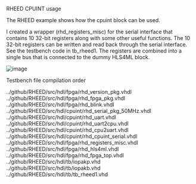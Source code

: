 RHEED CPUINT usage

The RHEED example shows how the cpuint block can be used.

I created a wrapper (rhd_registers_misc) for the serial interface that contains 10 32-bit registers along with some other useful functions.
The 10 32-bit registers can be written and read back through the serial interface. 
See the testbench code in tb_rheed1. 
The registers are combined into a single bus that is connected to the dummy HLS4ML block.

![image](https://github.com/user-attachments/assets/bbc7bb8e-f61a-47d2-beec-40ab2c0f18db)

            
Testbench file compilation order

../github/RHEED/src/hdl/fpga/rhd_version_pkg.vhdl
../github/RHEED/src/hdl/fpga/rhd_fpga_pkg.vhdl
../github/RHEED/src/hdl/fpga/rhd_blink.vhdl
../github/RHEED/src/hdl/cpuint/rhd_serial_pkg_50MHz.vhdl 
../github/RHEED/src/hdl/cpuint/rhd_uart.vhdl 
../github/RHEED/src/hdl/cpuint/rhd_uart2cpu.vhdl 
../github/RHEED/src/hdl/cpuint/rhd_cpu2uart.vhdl 
../github/RHEED/src/hdl/cpuint/rhd_cpuint_serial.vhdl 
../github/RHEED/src/hdl/fpga/rhd_registers_misc.vhdl 
../github/RHEED/src/hdl/fpga/rhd_hls4ml.vhdl 
../github/RHEED/src/hdl/fpga/rhd_fpga_top.vhdl 
../github/RHEED/src/hdl/tb/iopakp.vhd 
../github/RHEED/src/hdl/tb/iopakb.vhd 
../github/RHEED/src/hdl/tb/tb_rheed1.vhd
